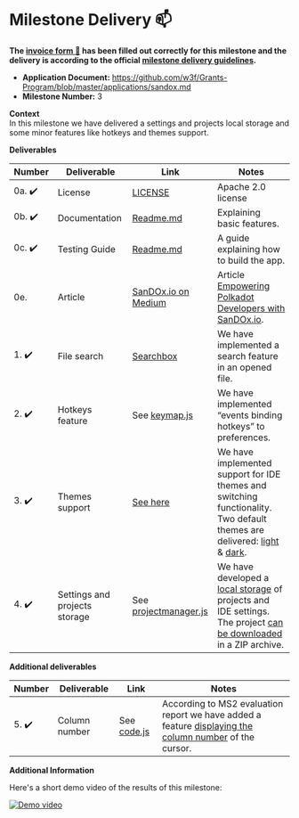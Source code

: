 # Milestone Delivery :mailbox:

**The [invoice form :pencil:](https://docs.google.com/forms/d/e/1FAIpQLSfmNYaoCgrxyhzgoKQ0ynQvnNRoTmgApz9NrMp-hd8mhIiO0A/viewform) has been filled out correctly for this milestone and the delivery is according to the official [milestone delivery guidelines](https://github.com/w3f/Grants-Program/blob/master/docs/Support%20Docs/milestone-deliverables-guidelines.md).**  

* **Application Document:**  https://github.com/w3f/Grants-Program/blob/master/applications/sandox.md 
* **Milestone Number:** 3

**Context**  
In this milestone we have delivered a settings and projects local storage and some minor features like hotkeys and themes support.

**Deliverables**

| Number | Deliverable | Link | Notes |
| ------------- | ------------- | ------------- |------------- |
| 0a. :heavy_check_mark: | License | [LICENSE]( https://github.com/sandoxio/sandox/blob/main/LICENSE) | Apache 2.0 license |
| 0b. :heavy_check_mark: | Documentation | [Readme.md](https://github.com/sandoxio/sandox/blob/main/README.md) | Explaining basic features. |
| 0c. :heavy_check_mark: | Testing Guide | [Readme.md](https://github.com/sandoxio/sandox/blob/main/README.md#how-to) | A guide explaining how to build the app. |
| 0e. | Article | [SanDOx.io on Medium](https://medium.com/@sandox) | Article [Empowering Polkadot Developers with SanDOx.io](https://medium.com/@sandox/empowering-polkadot-developers-with-sandox-io-f7ec179b4e65). |
| 1. :heavy_check_mark: | File search | [Searchbox](https://github.com/sandoxio/sandox/blob/main/src/components/ui/aceEditor/ace/ext-searchbox.js) | We have implemented a search feature in an opened file. |
| 2. :heavy_check_mark: | Hotkeys feature | See [keymap.js](https://github.com/sandoxio/sandox/blob/main/src/components/app/keymap/keymap.js) | We have implemented “events binding hotkeys” to preferences. |
| 3. :heavy_check_mark: | Themes support | [See here](https://github.com/sandoxio/sandox/blob/main/src/components/app/appearance/appearance.js) | We have implemented support for IDE themes and switching functionality. Two default themes are delivered: [light](https://github.com/sandoxio/sandox/blob/main/src/components/app/appearance/themes/light/theme.js) & [dark](https://github.com/sandoxio/sandox/blob/main/src/components/app/appearance/themes/darcula/theme.js). | 
| 4. :heavy_check_mark: | Settings and projects storage | See [projectmanager.js](https://github.com/sandoxio/sandox/blob/main/src/service/projectManager.js) | We have developed a [local storage](https://github.com/sandoxio/sandox/blob/main/src/service/projectManager.js#L37) of projects and IDE settings. The project [can be downloaded](https://github.com/sandoxio/sandox/blob/main/src/service/projectManager.js#L220) in a ZIP archive. | 

**Additional deliverables**  

| Number | Deliverable | Link | Notes |
| ------------- | ------------- | ------------- |------------- |
| 5. :heavy_check_mark: | Column number | See [code.js](https://github.com/sandoxio/sandox/blob/main/src/components/tabContents/code/code.js) | According to MS2 evaluation report we have added a feature [displaying the column number](https://github.com/sandoxio/sandox/blob/main/src/components/tabContents/code/code.js#L60) of the cursor. | 

**Additional Information**  

Here's a short demo video of the results of this milestone:

[![Demo video](https://i9.ytimg.com/vi_webp/feuukkLKpY0/mq2.webp?sqp=CJCDyakG-oaymwEmCMACELQB8quKqQMa8AEB-AH-CYACtgWKAgwIABABGE4gUihlMA8=&rs=AOn4CLA-u2Ux-x7bVe9JS7INYrVPcPfTTw)](https://youtu.be/feuukkLKpY0)
